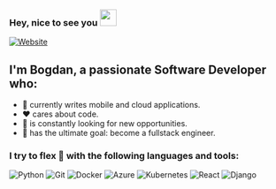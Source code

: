 ### Hey, nice to see you <img src="https://media.tenor.com/images/f580b40a349dcb2d7cb93573e2329061/tenor.gif" width="30px">

[![Website](https://img.shields.io/website?label=blogdan.site&style=for-the-badge&url=https%3A%2F%2Fblogdan.site)](https://www.blogdan.site/)

## I'm Bogdan, a passionate Software Developer who:
- :iphone: currently writes mobile and cloud applications.  
- :hearts: cares about code.
- :telescope: is constantly looking for new opportunities.
- :goal_net: has the ultimate goal: become a fullstack engineer.

### I try to flex :muscle: with the following languages and tools:

![Python](https://img.shields.io/badge/python-%2314354C.svg?style=for-the-badge&logo=python&logoColor=white)
![Git](https://img.shields.io/badge/git-%23F05033.svg?style=for-the-badge&logo=git&logoColor=white)
![Docker](https://img.shields.io/badge/docker-%230db7ed.svg?style=for-the-badge&logo=docker&logoColor=white)
![Azure](https://img.shields.io/badge/azure-%230072C6.svg?style=for-the-badge&logo=azure-devops&logoColor=white)
![Kubernetes](https://img.shields.io/badge/kubernetes-%23326ce5.svg?style=for-the-badge&logo=kubernetes&logoColor=white)
![React](https://img.shields.io/badge/react-%2320232a.svg?style=for-the-badge&logo=react&logoColor=%2361DAFB)
![Django](https://img.shields.io/badge/django-%23092E20.svg?style=for-the-badge&logo=django&logoColor=white)

